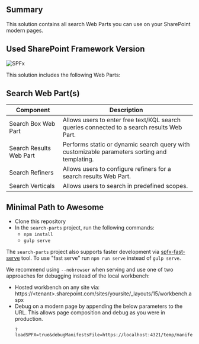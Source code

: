 ## Summary

This solution contains all search Web Parts you can use on your SharePoint modern pages.

## Used SharePoint Framework Version ##

![SPFx](https://img.shields.io/badge/drop-1.10.0-green.svg)

This solution includes the following Web Parts:

## Search Web Part(s) ##

Component | Description |
----- | ----- |
Search Box Web Part | Allows users to enter free text/KQL search queries connected to a search results Web Part.
Search Results Web Part | Performs static or dynamic search query with customizable parameters sorting and templating.
Search Refiners | Allows users to configure refiners for a search results Web Part.
Search Verticals | Allows users to search in predefined scopes.

## Minimal Path to Awesome ##

- Clone this repository
- In the `search-parts` project, run the following commands:
  - `npm install`
  - `gulp serve`

The `search-parts` project also supports faster development via [spfx-fast-serve](https://github.com/s-KaiNet/spfx-fast-serve) tool. To use "fast serve" run `npm run serve` instead of `gulp serve`.

We recommend using `--nobrowser` when serving and use one of two approaches for debugging instead of the local workbench:
* Hosted workbench on any site via: https://&lt;tenant&gt;.sharepoint.com/sites/yoursite/_layouts/15/workbench.aspx
* Debug on a modern page by appending the below parameters to the URL. This allows page composition and debug as you were in production.
  ```
  ?loadSPFX=true&debugManifestsFile=https://localhost:4321/temp/manifests.js
  ```
